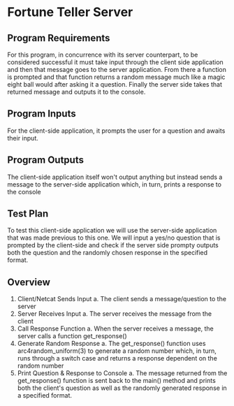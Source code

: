 # Fortune Teller Server

## Program Requirements
For this program, in concurrence with its server counterpart, to be considered successful it must take input through the client side application
and then that message goes to the server application. From there a function is prompted and that function returns a random message much like
a magic eight ball would after asking it a question. Finally the server side takes that returned message and outputs it to the console.

## Program Inputs
For the client-side application, it prompts the user for a question and awaits their input.

## Program Outputs
The client-side application itself won't output anything but instead sends a message to the server-side application which, in turn, prints a response to the console

## Test Plan
To test this client-side application we will use the server-side application that was made previous to this one. We will input a yes/no question that is prompted by
the client-side and check if the server side prompty outputs both the question and the randomly chosen response in the specified format.

## Overview
1. Client/Netcat Sends Input
    a. The client sends a message/question to the server 
2. Server Receives Input
    a. The server receives the message from the client
3. Call Response Function
    a. When the server receives a message, the server calls a
       function get_response()
4. Generate Random Response
    a. The get_response() function uses arc4random_uniform(3) to
       generate a random number which, in turn, runs through a 
       switch case and returns a response dependent on the
       random number
5. Print Question & Response to Console
    a. The message returned from the get_response() function is
       sent back to the main() method and prints both the client's
       question as well as the randomly generated response in a
       specified format.
